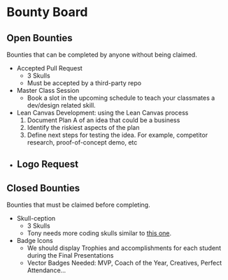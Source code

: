 # Bounty Board
## Open Bounties
Bounties that can be completed by anyone without being claimed.
- Accepted Pull Request
  - 3 Skulls
  - Must be accepted by a third-party repo
- Master Class Session
  - Book a slot in the upcoming schedule to teach your classmates a dev/design related skill.
- Lean Canvas Development: using the Lean Canvas process
    1. Document Plan A of an idea that could be a business
    2. Identify the riskiest aspects of the plan
    3. Define next steps for testing the idea. For example, competitor research, proof-of-concept demo, etc
- Logo Request
  - 

## Closed Bounties
Bounties that must be claimed before completing.
- Skull-ception
  - 3 Skulls
  - Tony needs more coding skulls similar to [this one](https://github.com/codeskull/skulls/tree/main/v0/js/random-array-item).
- Badge Icons
  - We should display Trophies and accomplishments for each student during the Final Presentations
  - Vector Badges Needed: MVP, Coach of the Year, Creatives, Perfect Attendance...